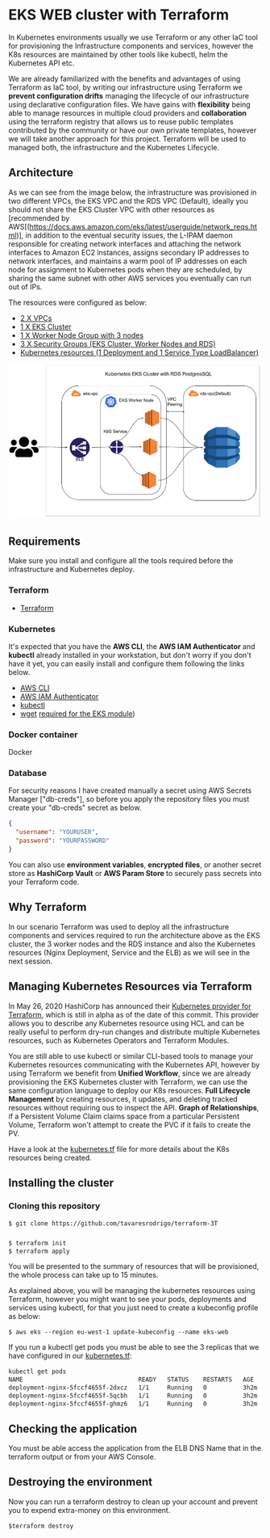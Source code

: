 # EKS WEB cluster with Terraform

In Kubernetes environments usually we use Terraform or any other IaC tool for provisioning the Infrastructure components and services, however the K8s resources are maintained by other tools like kubectl, helm the Kubernetes API etc. 

We are already familiarized with the benefits and advantages of using Terraform as IaC tool, by writing our infrastructure using Terraform we **prevent configuration drifts** managing the lifecycle of our infrastructure using declarative configuration files. We have gains with **flexibility** being able to manage resources in multiple cloud providers and **collaboration** using the terraform registry that allows us to reuse public templates contributed by the community or have our own private templates, however we will take another approach for this project. Terraform will be used to managed both, the infrastructure and the Kubernetes Lifecycle. 

## Architecture

As we can see from the image below, the infrastructure was provisioned in two different VPCs, the EKS VPC and the RDS VPC (Default), ideally you should not share the EKS Cluster VPC with other resources as [recommended by AWS[(https://docs.aws.amazon.com/eks/latest/userguide/network_reqs.html)], in addition to the eventual security issues, the L-IPAM daemon responsible for creating network interfaces and attaching the network interfaces to Amazon EC2 instances, assigns secondary IP addresses to network interfaces, and maintains a warm pool of IP addresses on each node for assignment to Kubernetes pods when they are scheduled, by sharing the same subnet with other AWS services you eventually can run out of IPs. 

The resources were configured as below:

* [2 X VPCs](vpc.tf)
* [1 X EKS Cluster](cluster.tf)
* [1 X Worker Node Group with 3 nodes](cluster.tf)
* [3 X Security Groups (EKS Cluster, Worker Nodes and RDS)](security-groups.tf)
* [Kubernetes resources (1 Deployment and 1 Service Type LoadBalancer)](kubernetes.tf)

![arqhitecture](https://github.com/tavaresrodrigo/terraform-3T/blob/master/jmiro.jpg)
## Requirements

Make sure you install and configure all the tools required before the infrastructure and Kubernetes deploy.

### Terraform

* [Terraform](https://learn.hashicorp.com/tutorials/terraform/install-cli)

### Kubernetes
It's expected that you have the **AWS CLI**, the **AWS IAM Authenticator** and **kubectl** already installed in your workstation, but don't worry if you don't have it yet, you can easily install and configure them following the links below. 

* [AWS CLI](https://docs.aws.amazon.com/cli/latest/userguide/cli-chap-install.html)
* [AWS IAM Authenticator](https://docs.aws.amazon.com/eks/latest/userguide/install-aws-iam-authenticator.html)
* [kubectl](https://docs.aws.amazon.com/eks/latest/userguide/install-kubectl.html) 
* [wget](https://stackoverflow.com/questions/33886917/how-to-install-wget-in-macos) [required for the EKS module](https://github.com/terraform-aws-modules/terraform-aws-eks/issues/829))

### Docker container

Docker 

### Database
For security reasons I have created manually a secret using AWS Secrets Manager ["db-creds"], so before you apply the repository files you must create your "db-creds" secret as below. 

```json
{
  "username": "YOURUSER",
  "password": "YOURPASSWORD"
}
```

You can also use **environment variables**, **encrypted files**, or another secret store as **HashiCorp Vault** or **AWS Param Store** to securely pass secrets into your Terraform code.

## Why Terraform

In our scenario Terraform was used to deploy all the infrastructure components and services required to run the architecture above as the EKS cluster, the 3 worker nodes and the RDS instance and also the Kubernetes resources (Nginx Deployment, Service and the ELB) as we will see in the next session. 

## Managing Kubernetes Resources via Terraform

In May 26, 2020 HashiCorp has announced their [Kubernetes provider for Terraform](https://github.com/hashicorp/terraform-provider-kubernetes-alpha), which is still in alpha as of the date of this commit. This provider allows you to describe any Kubernetes resource using HCL and can be really useful to perform dry-run changes and distribute multiple Kubernetes resources, such as Kubernetes Operators and Terraform Modules. 

You are still able to use kubectl or similar CLI-based tools to manage your Kubernetes resources communicating with the Kubernetes API, however by using Terraform we benefit from **Unified Workflow**, since we are already provisioning the EKS Kubernetes cluster with Terraform, we can use the same configuration language to deploy our K8s resources. **Full Lifecycle Management** by creating resources, it updates, and deleting tracked resources without requiring ous to inspect the API. **Graph of Relationships**, if a Persistent Volume Claim claims space from a particular Persistent Volume, Terraform won't attempt to create the PVC if it fails to create the PV.

Have a look at the [kubernetes.tf](/kubernetes.tf) file for more details about the K8s resources being created. 

## Installing the cluster

### Cloning this repository

```
$ git clone https://github.com/tavaresrodrigo/terraform-3T
```
### 
```
$ terraform init 
$ terraform apply
```

You will be presented to the summary of resources that will be provisioned, the whole process can take up to 15 minutes. 

As explained above, you will be managing the kubernetes resources using Terraform, however you might want to see your pods, deployments and services using kubectl, for that you just need to create a kubeconfig profile as below:
```
$ aws eks --region eu-west-1 update-kubeconfig --name eks-web
```

If you run a kubectl get pods you must be able to see the 3 replicas that we have configured in our [kubernetes.tf](kubernetes.tf):

```
kubectl get pods 
NAME                                READY   STATUS    RESTARTS   AGE
deployment-nginx-5fccf4655f-2dxcz   1/1     Running   0          3h2m
deployment-nginx-5fccf4655f-5qcbh   1/1     Running   0          3h2m
deployment-nginx-5fccf4655f-ghmz6   1/1     Running   0          3h2m
```
## Checking the application

You must be able access the application from the ELB DNS Name that in the terraform output or from your AWS Console. 

## Destroying the environment

Now you can run a terraform destroy to clean up your account and prevent you to expend extra-money on this environment. 

```
$terraform destroy 
```